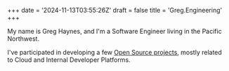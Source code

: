+++
date = '2024-11-13T03:55:26Z'
draft = false
title = 'Greg.Engineering'
+++

My name is Greg Haynes, and I'm a Software Engineer living in the Pacific Northwest.

I've participated in developing a few [Open Source projects](/open-source-projects), mostly related to Cloud and Internal Developer Platforms.
